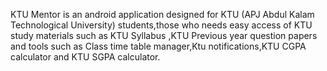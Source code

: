 KTU Mentor is an android application designed for KTU (APJ Abdul Kalam Technological University) students,those who needs easy access of KTU study materials such as KTU Syllabus ,KTU Previous year question papers and tools such as Class time table manager,Ktu notifications,KTU CGPA calculator and KTU SGPA calculator.
